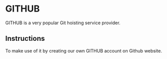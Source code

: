 # GITHUB

GITHUB is a very popular Git hoisting service provider.

## Instructions

To make use of it by creating our own GITHUB account on Github website.
